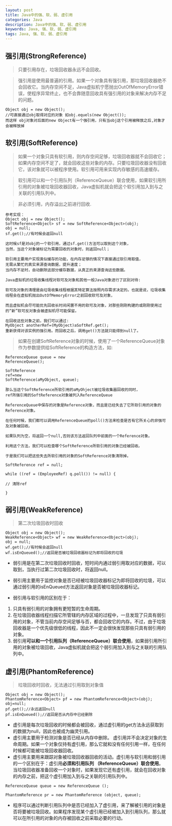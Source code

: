 ```yaml
---
layout: post
title: Java中的强、软、弱、虚引用
categories: Java
description: Java中的强、软、弱、虚引用
keywords: Java, 强、软、弱、虚引用
tags: Java, 强、软、弱、虚引用
---
```


## 强引用(StrongReference)
> 只要引用存在，垃圾回收器永远不会回收。


> 强引用是使用最普遍的引用。如果一个对象具有强引用，那垃圾回收器绝不会回收它。当内存空间不足，Java虚拟机宁愿抛出OutOfMemoryError错误，使程序异常终止，也不会靠随意回收具有强引用的对象来解决内存不足的问题。 

```
Object obj = new Object();
//可直接通过obj取得对应的对象 如obj.equels(new Object());
而这样 obj对象对后面的new Object有一个强引用，只有当obj这个引用被释放之后,对象才会被释放掉
```
## 软引用(SoftReference)
> 如果一个对象只具有软引用，则内存空间足够，垃圾回收器就不会回收它；如果内存空间不足了，就会回收这些对象的内存。只要垃圾回收器没有回收它，该对象就可以被程序使用。软引用可用来实现内存敏感的高速缓存。

> 软引用可以和一个引用队列（ReferenceQueue）联合使用，如果软引用所引用的对象被垃圾回收器回收，Java虚拟机就会把这个软引用加入到与之关联的引用队列中。

> 非必须引用，内存溢出之前进行回收.

```
参考实现：
Object obj = new Object();
SoftReference<Object> sf = new SoftReference<Object>(obj);
obj = null;
sf.get();//有时候会返回null

这时候sf是对obj的一个软引用，通过sf.get()方法可以取到这个对象，
当然，当这个对象被标记为需要回收的对象时，则返回null；

软引用主要用户实现类似缓存的功能，在内存足够的情况下直接通过软引用取值，
无需从繁忙的真实来源查询数据，提升速度；
当内存不足时，自动删除这部分缓存数据，从真正的来源查询这些数据。

Java虚拟机的垃圾收集线程对软可及对象和其他一般Java对象进行了区别对待:

软可及对象的清理是由垃圾收集线程根据其特定算法按照内存需求决定的。也就是说，垃圾收集线程会在虚拟机抛出OutOfMemoryError之前回收软可及对象，

而且虚拟机会尽可能优先回收长时间闲置不用的软可及对象，对那些刚刚构建的或刚刚使用过的“新”软可反对象会被虚拟机尽可能保留。

在回收这些对象之前，我们可以通过:
MyObject anotherRef=(MyObject)aSoftRef.get(); 
重新获得对该实例的强引用。而回收之后，调用get()方法就只能得到null了。
``` 

> 如果在创建SoftReference对象的时候，使用了一个ReferenceQueue对象作为参数提供给SoftReference的构造方法，如:

```
ReferenceQueue queue = new
ReferenceQueue();

SoftReference
ref=new
SoftReference(aMyObject, queue); 

那么当这个SoftReference所软引用的aMyOhject被垃圾收集器回收的同时，
ref所强引用的SoftReference对象被列入ReferenceQueue

ReferenceQueue中保存的对象是Reference对象，而且是已经失去了它所软引用的对象的Reference对象。

在任何时候，我们都可以调用ReferenceQueue的poll()方法来检查是否有它所关心的非强可及对象被回收。

如果队列为空，将返回一个null,否则该方法返回队列中前面的一个Reference对象。

利用这个方法，我们可以检查哪个SoftReference所软引用的对象已经被回收。

于是我们可以把这些失去所软引用的对象的SoftReference对象清除掉。

SoftReference ref = null;

while ((ref = (EmployeeRef) q.poll()) != null) {

// 清除ref

}
```

## 弱引用(WeakReference)
> 第二次垃圾回收时回收

```
Object obj = new Object();
WeakReference<Object> wf = new WeakReference<Object>(obj);
obj = null;
wf.get();//有时候会返回null
wf.isEnQueued();//返回是否被垃圾回收器标记为即将回收的垃圾
```
- 弱引用是在第二次垃圾回收时回收，短时间内通过弱引用取对应的数据，可以取到，当执行过第二次垃圾回收时，将返回null。
- 弱引用主要用于监控对象是否已经被垃圾回收器标记为即将回收的垃圾，可以通过弱引用的isEnQueued方法返回对象是否被垃圾回收器标记。

- 弱引用与软引用的区别在于：

1. 只具有弱引用的对象拥有更短暂的生命周期。
2. 在垃圾回收器线程扫描它所管辖的内存区域的过程中，一旦发现了只具有弱引用的对象，不管当前内存空间足够与否，都会回收它的内存。不过，由于垃圾回收器是一个优先级很低的线程，因此不一定会很快发现那些只具有弱引用的对象。
4. 弱引用**可以和一个引用队列（ReferenceQueue）联合使用**，如果弱引用所引用的对象被垃圾回收，Java虚拟机就会把这个弱引用加入到与之关联的引用队列中。

## 虚引用(PhantomReference)

> 垃圾回收时回收，无法通过引用取到对象值

```
Object obj = new Object();
PhantomReference<Object> pf = new PhantomReference<Object>(obj);
obj=null;
pf.get();//永远返回null
pf.isEnQueued();//返回是否从内存中已经删除
```
- 虚引用是每次垃圾回收的时候都会被回收，通过虚引用的get方法永远获取到的数据为null，因此也被成为幽灵引用。
- 虚引用主要用于检测对象是否已经从内存中删除。
虚引用并不会决定对象的生命周期。如果一个对象仅持有虚引用，那么它就和没有任何引用一样，在任何时候都可能被垃圾回收器回收。
- 虚引用主要用来跟踪对象被垃圾回收器回收的活动。虚引用与软引用和弱引用的一个区别在于：虚引用**必须和引用队列 （ReferenceQueue）联合使用**。当垃圾回收器准备回收一个对象时，如果发现它还有虚引用，就会在回收对象的内存之前，把这个虚引用加入到与之关联的引用队列中。

```
ReferenceQueue queue = new ReferenceQueue ();

PhantomReference pr = new PhantomReference (object, queue); 
```

- 程序可以通过判断引用队列中是否已经加入了虚引用，来了解被引用的对象是否将要被垃圾回收。如果程序发现某个虚引用已经被加入到引用队列，那么就可以在所引用的对象的内存被回收之前采取必要的行动。




